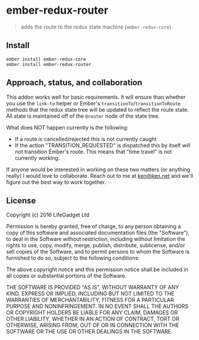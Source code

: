 # ember-redux-router
> adds the route to the redux state machine (`ember-redux-core`)

## Install

    ember install ember-redux-core
    ember install ember-redux-router

## Approach, status, and collaboration

This addon works well for basic requirements. It will ensure than whether you use 
the `link-to` helper or Ember's `transitionTo`/`transitionToRoute` methods that the
redux state tree will be updated to reflect the route state. All state is maintained off of the `@router` node of the state tree.

What does NOT happen currently is the following:

- If a route is cancelled/rejected this is not currently caught
- If the action "TRANSITION_REQUESTED" is dispatched this by itself will _not_ transition Ember's route. This means that "time travel" is not currently working.

If anyone would be interested in working on these two matters (or anything really) I would love to collaborate. Reach out to me at ken@ken.net and we'll figure out the best way to work together.

## License
Copyright (c) 2016 LifeGadget Ltd

Permission is hereby granted, free of charge, to any person obtaining a copy of
this software and associated documentation files (the "Software"), to deal in
the Software without restriction, including without limitation the rights to
use, copy, modify, merge, publish, distribute, sublicense, and/or sell copies
of the Software, and to permit persons to whom the Software is furnished to do
so, subject to the following conditions:

The above copyright notice and this permission notice shall be included in all
copies or substantial portions of the Software.

THE SOFTWARE IS PROVIDED "AS IS", WITHOUT WARRANTY OF ANY KIND, EXPRESS OR
IMPLIED, INCLUDING BUT NOT LIMITED TO THE WARRANTIES OF MERCHANTABILITY,
FITNESS FOR A PARTICULAR PURPOSE AND NONINFRINGEMENT. IN NO EVENT SHALL THE
AUTHORS OR COPYRIGHT HOLDERS BE LIABLE FOR ANY CLAIM, DAMAGES OR OTHER
LIABILITY, WHETHER IN AN ACTION OF CONTRACT, TORT OR OTHERWISE, ARISING FROM,
OUT OF OR IN CONNECTION WITH THE SOFTWARE OR THE USE OR OTHER DEALINGS IN THE
SOFTWARE.
